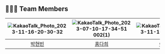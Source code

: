 
## 🧑‍🤝‍🧑 Team Members

|![KakaoTalk_Photo_2023-11-16-20-30-32](https://github.com/CodeFantasia/.github/assets/102342953/0cc12846-41aa-43bf-b08f-7cd8b055be0f)|![KakaoTalk_Photo_2023-07-10-17-34-51 002(1)](https://github.com/CodeFantasia/.github/assets/102342953/a5a2ac07-3bb5-42a9-8e77-dbcf9dd7bc75)|![KakaoTalk_Photo_2023-11-16-22-20-02](https://github.com/CodeFantasia/.github/assets/102342953/4de87a88-b4b6-4427-83f0-a0d7d05e548b)|![KakaoTalk_Photo_2023-11-16-22-20-09](https://github.com/CodeFantasia/.github/assets/102342953/f540bec1-badf-473c-b963-94cba49e0762)|
|:---:|:---:|:---:|:---:|
|[박현빈](https://github.com/Park-hyun-bin)|[홍다희](https://github.com/hdaisywd)|[이현우](https://github.com/hw-devlog)|[서영덕](https://github.com/YoungDuck1592)|
